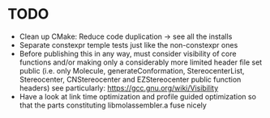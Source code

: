 # TODO
- Clean up CMake: Reduce code duplication -> see all the installs
- Separate constexpr temple tests just like the non-constexpr ones
- Before publishing this in any way, must consider visibility of core functions
  and/or making only a considerably more limited header file set public
  (i.e. only Molecule, generateConformation, StereocenterList, Stereocenter,
  CNStereocenter and EZStereocenter public function headers)
  see particularly: https://gcc.gnu.org/wiki/Visibility
- Have a look at link time optimization and profile guided optimization so that
  the parts constituting libmolassembler.a fuse nicely
